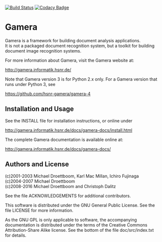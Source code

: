[![Build Status](https://travis-ci.org/hsnr-gamera/gamera.png?branch=master)](https://travis-ci.org/hsnr-gamera/gamera)
[![Codacy Badge](https://api.codacy.com/project/badge/Grade/bf24551504684bd5ab65e6df5921559f)](https://www.codacy.com/app/danstender/gamera)

# Gamera

Gamera is a framework for building document analysis applications.  
It is not a packaged document recognition system, but a toolkit for
building document image recognition systems.

For more information about Gamera, visit the Gamera website at:

http://gamera.informatik.hsnr.de/

Note that Gamera version 3 is for Python 2.x only. For a Gamera version
that runs under Python 3, see

https://github.com/hsnr-gamera/gamera-4


## Installation and Usage

See the INSTALL file for installation instructions,
or online under

http://gamera.informatik.hsnr.de/docs/gamera-docs/install.html

The complete Gamera documentation is available online at:

http://gamera.informatik.hsnr.de/docs/gamera-docs/

## Authors and License

(c)2001-2003 Michael Droettboom, Karl Mac Millan, Ichiro Fujinaga  
(c)2004-2007 Michael Droettboom  
(c)2008-2016 Michael Droettboom and Christoph Dalitz  

See the file ACKNOWLEDGEMENTS for additional contributors.

This software is distributed under the GNU General Public License.
See the file LICENSE for more information.

As the GNU GPL is only applicable to software, the accompanying
documentation is distributed under the terms of the Creative Commons
Attribution-Share Alike license. See the bottom of the file
doc/src/index.txt for details.

